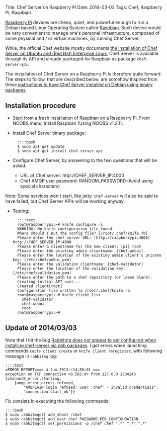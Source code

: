 Title: Chef Server on Raspberry Pi
Date: 2014-03-03
Tags: Chef, Raspberry Pi, Raspbian

[Raspberry Pi][4] devices are cheap, quiet, and powerful enough to run
a Debian based Linux Operating System called [Raspbian][5]. Such
device would be very convenient to manage one's personal
infrastructure, composed of some physical and / or virtual machines,
by running Chef Server.

While, the official Chef website mostly documents [the installation of
Chef Server on Ubuntu and (Red Hat) Enterprise Linux][1], Chef Server
is available through its API and already packaged for Raspbian as
package `chef-server-api`.

The installation of Chef Server on a Raspberry Pi is therefore quite
forward. The steps to follow, that are described below, are somehow
inspired from these [instructions to have Chef Server installed on
Debian using binary packages][2].

Installation procedure
----------------------

* Start from a fresh installation of Raspbian on a Raspberry Pi. From
NOOBS menu, install Raspbian (Using NOOBS v1.2.1).

* Install Chef Server binary package:

        ::::bash
        $ sudo apt-get update
        $ sudo apt-get install chef-server-api

* Configure Chef Server, by answering to the two questions that will
  be asked:

    * URL of Chef server: http://CHEF_SERVER_IP:4000
    * Chef AMQP user password: RANDOM_PASSWORD (Avoid using special
      characters)

Note: Some services won't start, like jetty. `chef-server` will also
be said to have failed, but Chef Server APIs will be working anyway.

* Testing:

        ::::text
        root@raspberrypi:~# knife configure -i
        WARNING: No knife configuration file found
        Where should I put the config file? [/root/.chef/knife.rb] 
        Please enter the chef server URL: [http://raspberrypi:4000] http://CHEF_SERVER_IP:4000
        Please enter a clientname for the new client: [pi] root
        Please enter the existing admin clientname: [chef-webui] 
        Please enter the location of the existing admin client's private key: [/etc/chef/webui.pem] 
        Please enter the validation clientname: [chef-validator] 
        Please enter the location of the validation key: [/etc/chef/validation.pem] 
        Please enter the path to a chef repository (or leave blank): 
        Creating initial API user...
        Created client[root]
        Configuration file written to /root/.chef/knife.rb
        root@raspberrypi:~# knife client list
          chef-validator
          chef-webui
          root
        root@raspberrypi:~# 

Update of 2014/03/03
--------------------

Note that I hit the bug [Rabbitmq does not appear to get configured
when installing chef-server via deb packages][6]. I got errors when
launching commands `knife client create` or `knife client reregister`,
with following message in `rabbitmq` log:

    ::::text
    =ERROR REPORT==== 4-Jun-2012::14:56:01 ===
    exception on TCP connection <0.583.0> from 127.0.0.1:34143
    {channel0_error,starting,
        {amqp_error,access_refused,
            "AMQPLAIN login refused: user 'chef' - invalid credentials",
            'connection.start_ok'}}


Fix consists in executing the following commands:

    ::::bash
    $ sudo rabbitmqctl add_vhost /chef
    $ sudo rabbitmqctl add_user chef PASSWORD_PER_CONFIGURATION
    $ sudo rabbitmqctl set_permissions -p /chef chef ".*" ".*" ".*"


[1]: http://www.getchef.com/chef/install/#tab2
[2]: http://www.cschramm.net/howtos/installing-chef-server-debian/
[3]: https://github.com/opscode/chef
[4]: http://www.raspberrypi.org/
[5]: http://www.raspbian.org/
[6]: https://tickets.opscode.com/browse/CHEF-3170